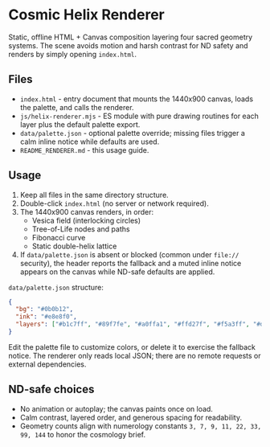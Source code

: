 # Cosmic Helix Renderer

Static, offline HTML + Canvas composition layering four sacred geometry systems. The scene avoids motion and harsh contrast for ND safety and renders by simply opening `index.html`.

## Files
- `index.html` - entry document that mounts the 1440x900 canvas, loads the palette, and calls the renderer.
- `js/helix-renderer.mjs` - ES module with pure drawing routines for each layer plus the default palette export.
- `data/palette.json` - optional palette override; missing files trigger a calm inline notice while defaults are used.
- `README_RENDERER.md` - this usage guide.

## Usage
1. Keep all files in the same directory structure.
2. Double-click `index.html` (no server or network required).
3. The 1440x900 canvas renders, in order:
   - Vesica field (interlocking circles)
   - Tree-of-Life nodes and paths
   - Fibonacci curve
   - Static double-helix lattice
4. If `data/palette.json` is absent or blocked (common under `file://` security), the header reports the fallback and a muted inline notice appears on the canvas while ND-safe defaults are applied.

`data/palette.json` structure:

```json
{
  "bg": "#0b0b12",
  "ink": "#e8e8f0",
  "layers": ["#b1c7ff", "#89f7fe", "#a0ffa1", "#ffd27f", "#f5a3ff", "#d0d0e6"]
}
```

Edit the palette file to customize colors, or delete it to exercise the fallback notice. The renderer only reads local JSON; there are no remote requests or external dependencies.

## ND-safe choices
- No animation or autoplay; the canvas paints once on load.
- Calm contrast, layered order, and generous spacing for readability.
- Geometry counts align with numerology constants `3, 7, 9, 11, 22, 33, 99, 144` to honor the cosmology brief.
